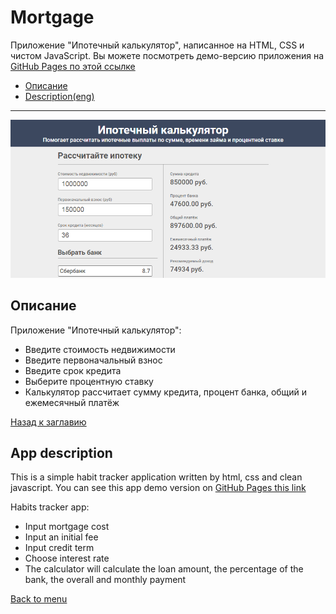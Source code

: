 # <a name='nav'>Mortgage</a>

Приложение "Ипотечный калькулятор", написанное на HTML, CSS и чистом JavaScript. Вы можете посмотреть демо-версию приложения на [GitHub Pages по этой ссылке](https://voverg.github.io/calculators/mortgage/index.html 'Посмотреть демо-версию')

- [Описание](#description)
- [Description(eng)](#description_eng)

---

![habits image](../main/img/mortgage.png)

## <a name='description'>Описание</a>
Приложение "Ипотечный калькулятор":
- Введите стоимость недвижимости
- Введите первоначальный взнос
- Введите срок кредита
- Выберите процентную ставку
- Калькулятор рассчитает сумму кредита, процент банка, общий и ежемесячный платёж

[Назад к заглавию](#nav)

## <a name='description_eng'>App description</a>
This is a simple habit tracker application written by html, css and clean javascript. You can see this app demo version on [GitHub Pages this link](https://voverg.github.io/calculators/mortgage/index.html 'Look at demo')

Habits tracker app:
- Input mortgage cost
- Input an initial fee
- Input credit term
- Choose interest rate
- The calculator will calculate the loan amount, the percentage of the bank, the overall and monthly payment

[Back to menu](#nav)
